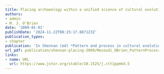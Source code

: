 ```yaml
---
title: Placing archaeology within a unified science of cultural evolution
authors:
- admin
- M. J. O'Brien
date: '2009-01-01'
publishDate: '2024-11-22T08:25:17.887123Z'
publication_types:
- chapter
publication: 'In Shennan (ed) *Pattern and process in cultural evolution*, pp. 21-32. UCL Press'
url_pdf: publication/shennan-placing-2009/Mesoudi_OBrien_PatternProcess_2009.pdf
links:
- name: URL
  url: https://www.jstor.org/stable/10.1525/j.ctt1ppmkd.5
---
```

